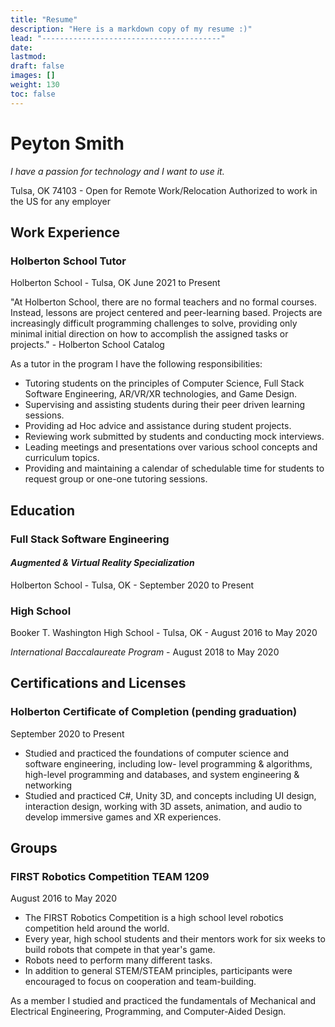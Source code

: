 ```yaml
---
title: "Resume"
description: "Here is a markdown copy of my resume :)"
lead: "----------------------------------------"
date:
lastmod:
draft: false
images: []
weight: 130
toc: false
---
```


# Peyton Smith

*I have a passion for technology and I want to use it.*

Tulsa, OK 74103 - Open for Remote Work/Relocation
Authorized to work in the US for any employer

## Work Experience

### Holberton School Tutor

Holberton School - Tulsa, OK
June 2021 to Present

"At Holberton School, there are no formal teachers and no formal courses. Instead, lessons are project
centered and peer-learning based. Projects are increasingly difficult programming challenges to solve,
providing only minimal initial direction on how to accomplish the assigned tasks or projects." - Holberton
School Catalog

As a tutor in the program I have the following responsibilities:

- Tutoring students on the principles of Computer Science, Full Stack Software Engineering, AR/VR/XR
technologies, and Game Design.
- Supervising and assisting students during their peer driven learning sessions.
- Providing ad Hoc advice and assistance during student projects.
- Reviewing work submitted by students and conducting mock interviews.
- Leading meetings and presentations over various school concepts and curriculum topics.
- Providing and maintaining a calendar of schedulable time for students to request group or one-one
tutoring sessions.

## Education

### Full Stack Software Engineering
#### *Augmented & Virtual Reality Specialization*

Holberton School - Tulsa, OK - September 2020 to Present

### High School

Booker T. Washington High School - Tulsa, OK - August 2016 to May 2020

*International Baccalaureate Program* - August 2018 to May 2020

## Certifications and Licenses

### Holberton Certificate of Completion (pending graduation)

September 2020 to Present

- Studied and practiced the foundations of computer science and software engineering, including low-
level programming & algorithms, high-level programming and databases, and system engineering &
networking 
- Studied and practiced C#, Unity 3D, and concepts including UI design, interaction design, working
with 3D assets, animation, and audio to develop immersive games and XR experiences.

## Groups

### FIRST Robotics Competition TEAM 1209

August 2016 to May 2020

- The FIRST Robotics Competition is a high school level robotics competition held around the world. 
- Every year, high school students and their mentors work for six weeks to build robots that compete
in that year's game. 
- Robots need to perform many different tasks.
- In addition to general STEM/STEAM principles, participants were encouraged to focus on cooperation
and team-building.


As a member I studied and practiced the fundamentals of Mechanical and Electrical Engineering, Programming, and Computer-Aided Design.
